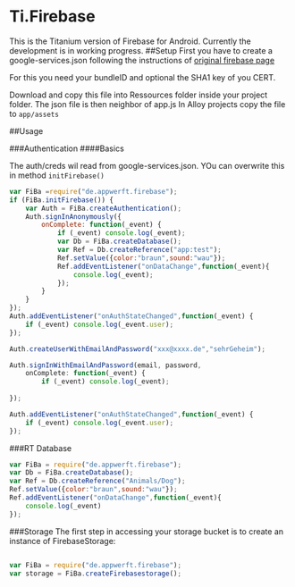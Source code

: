 Ti.Firebase
===========

This is the Titanium version of Firebase for Android. Currently the development is in working progress.
##Setup
First you have to create a google-services.json following the instructions of [original firebase page](https://firebase.google.com/docs/android/setup)

For this you need your bundleID and optional the SHA1 key of you CERT.

Download and copy  this file into Ressources folder inside your project folder. The json file is then neighbor of app.js
In Alloy projects copy the file to `app/assets`

##Usage

###Authentication
####Basics

The auth/creds wil read from google-services.json. YOu can overwrite this in method `initFirebase()`
```javascript
var FiBa =require("de.appwerft.firebase");
if (FiBa.initFirebase()) {
	var Auth = FiBa.createAuthentication();
	Auth.signInAnonymously({
		onComplete: function(_event) {
			if (_event) console.log(_event);
			var Db = FiBa.createDatabase();
			var Ref = Db.createReference("app:test");
			Ref.setValue({color:"braun",sound:"wau"});
			Ref.addEventListener("onDataChange",function(_event){
				console.log(_event);
			});
 		}
	}
});
Auth.addEventListener("onAuthStateChanged",function(_event) {
	if (_event) console.log(_event.user);
});

Auth.createUserWithEmailAndPassword("xxx@xxxx.de","sehrGeheim");

Auth.signInWithEmailAndPassword(email, password,
	onComplete: function(_event) {
 		if (_event) console.log(_event);
		
});

Auth.addEventListener("onAuthStateChanged",function(_event) {
	if (_event) console.log(_event.user);
});
```

###RT Database
```javascript
var FiBa = require("de.appwerft.firebase");
var Db = FiBa.createDatabase();
var Ref = Db.createReference("Animals/Dog");
Ref.setValue({color:"braun",sound:"wau"});
Ref.addEventListener("onDataChange",function(_event){
	console.log(_event)
});

``` 

###Storage
The first step in accessing your storage bucket is to create an instance of FirebaseStorage:
```javascript

var FiBa = require("de.appwerft.firebase");
var storage = FiBa.createFirebasestorage();
``` 


